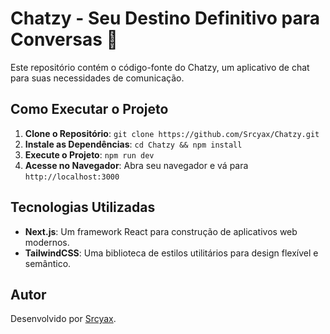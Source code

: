 # Chatzy - Seu Destino Definitivo para Conversas 📱

Este repositório contém o código-fonte do Chatzy, um aplicativo de chat para suas necessidades de comunicação.

## Como Executar o Projeto

1. **Clone o Repositório**: `git clone https://github.com/Srcyax/Chatzy.git`
2. **Instale as Dependências**: `cd Chatzy && npm install`
3. **Execute o Projeto**: `npm run dev`
4. **Acesse no Navegador**: Abra seu navegador e vá para `http://localhost:3000`

## Tecnologias Utilizadas

- **Next.js**: Um framework React para construção de aplicativos web modernos.
- **TailwindCSS**: Uma biblioteca de estilos utilitários para design flexível e semântico.

## Autor

Desenvolvido por [Srcyax](https://github.com/Srcyax).
